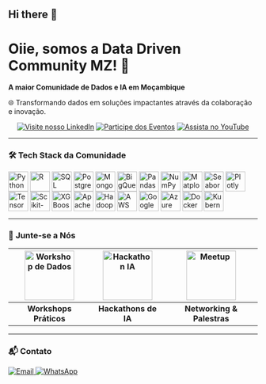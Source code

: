 ## Hi there 👋
# Oiie, somos a Data Driven Community MZ! 👋

**A maior Comunidade de Dados e IA em Moçambique**  

🌐 Transformando dados em soluções impactantes através da colaboração e inovação.

<div align="center">

[![Visite nosso LinkedIn](https://img.shields.io/badge/-Conecte--se%20connosco-01062e?style=for-the-badge&logo=linkedin&logoColor=white)](LINK_LINKEDIN_AQUI)
[![Participe dos Eventos](https://img.shields.io/badge/Eventos-83d4ef?style=for-the-badge&logo=meetup&logoColor=01062e)](LINK_EVENTOS_AQUI)
[![Assista no YouTube](https://img.shields.io/badge/Youtube-01062e?style=for-the-badge&logo=youtube&logoColor=white)](LINK_YOUTUBE_AQUI)

</div>

---

### 🛠️ **Tech Stack da Comunidade**
<div style="display: inline_block; margin: 15px 0">  
  <!-- Linguagens e Banco de Dados -->
  <img align="center" alt="Python" height="40" src="https://cdn.jsdelivr.net/gh/devicons/devicon/icons/python/python-original.svg" />  
  <img align="center" alt="R" height="40" src="https://cdn.jsdelivr.net/gh/devicons/devicon/icons/r/r-original.svg" />  
  <img align="center" alt="SQL" height="40" src="https://cdn.jsdelivr.net/gh/devicons/devicon/icons/mysql/mysql-original.svg" />  
  <img align="center" alt="PostgreSQL" height="40" src="https://cdn.jsdelivr.net/gh/devicons/devicon/icons/postgresql/postgresql-original.svg" />  
  <img align="center" alt="MongoDB" height="40" src="https://cdn.jsdelivr.net/gh/devicons/devicon/icons/mongodb/mongodb-original.svg" />  
  <img align="center" alt="BigQuery" height="40" src="https://cdn.jsdelivr.net/gh/devicons/devicon/icons/googlecloud/googlecloud-original.svg" />  

  <!-- Bibliotecas de Análise de Dados -->
  <img align="center" alt="Pandas" height="40" src="https://cdn.jsdelivr.net/gh/devicons/devicon/icons/pandas/pandas-original.svg" />  
  <img align="center" alt="NumPy" height="40" src="https://cdn.jsdelivr.net/gh/devicons/devicon/icons/numpy/numpy-original.svg" />  
  <img align="center" alt="Matplotlib" height="40" src="https://upload.wikimedia.org/wikipedia/commons/8/84/Matplotlib_icon.svg" />  
  <img align="center" alt="Seaborn" height="40" src="https://seaborn.pydata.org/_images/logo-tall-lightbg.svg" />  
  <img align="center" alt="Plotly" height="40" src="https://upload.wikimedia.org/wikipedia/commons/2/22/Plotly-logo.png" />  

  <!-- Machine Learning & Deep Learning -->
  <img align="center" alt="TensorFlow" height="40" src="https://cdn.jsdelivr.net/gh/devicons/devicon/icons/tensorflow/tensorflow-original.svg" />  
  <img align="center" alt="Scikit-Learn" height="40" src="https://upload.wikimedia.org/wikipedia/commons/0/05/Scikit_learn_logo_small.svg" />  
  <img align="center" alt="XGBoost" height="40" src="https://upload.wikimedia.org/wikipedia/commons/6/69/XGBoost_logo.png" />  

  <!-- Big Data e Processamento -->
  <img align="center" alt="Apache Spark" height="40" src="https://cdn.jsdelivr.net/gh/devicons/devicon/icons/apache/apache-original.svg" />  
  <img align="center" alt="Hadoop" height="40" src="https://cdn.jsdelivr.net/gh/devicons/devicon/icons/hadoop/hadoop-original.svg" />  

  <!-- Computação em Nuvem -->
  <img align="center" alt="AWS" height="40" src="https://cdn.jsdelivr.net/gh/devicons/devicon/icons/amazonwebservices/amazonwebservices-plain-wordmark.svg" />  
  <img align="center" alt="Google Cloud" height="40" src="https://cdn.jsdelivr.net/gh/devicons/devicon/icons/googlecloud/googlecloud-original.svg" />  
  <img align="center" alt="Azure" height="40" src="https://cdn.jsdelivr.net/gh/devicons/devicon/icons/azure/azure-original.svg" />  

  <!-- Ferramentas de Deploy e DevOps -->
  <img align="center" alt="Docker" height="40" src="https://cdn.jsdelivr.net/gh/devicons/devicon/icons/docker/docker-original.svg" />  
  <img align="center" alt="Kubernetes" height="40" src="https://cdn.jsdelivr.net/gh/devicons/devicon/icons/kubernetes/kubernetes-plain.svg" />  
</div>  


---

### 🌟 **Junte-se a Nós**
| [<img src="LINK_IMAGEM_EVENTO1" width="100px;" alt="Workshop de Dados"/>](LINK_EVENTO) | [<img src="LINK_IMAGEM_EVENTO2" width="100px;" alt="Hackathon IA"/>](LINK_EVENTO) | [<img src="LINK_IMAGEM_EVENTO3" width="100px;" alt="Meetup"/>](LINK_EVENTO) |
| :-------------------------------------------------------------------------------------------: | :-----------------------------------------------------------------------------------------: | :----------------------------------------------------------------------------------------: |
| **Workshops Práticos**                                                                        | **Hackathons de IA**                                                                        | **Networking & Palestras**                                                                |

---

### 📬 **Contato**
<div style="display: inline_block">
  <a href="MAILTO_AQUI">
    <img src="https://img.shields.io/badge/-Email-01062e?style=flat-square&logo=gmail&logoColor=white" alt="Email">
  </a>
  <a href="LINK_WHATSAPP">
    <img src="https://img.shields.io/badge/WhatsApp-83d4ef?style=flat-square&logo=whatsapp&logoColor=01062e" alt="WhatsApp">
  </a>
</div>
